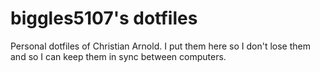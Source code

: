 biggles5107's dotfiles
======================

Personal dotfiles of Christian Arnold. I put them here so I don't lose them and so I can keep them in sync between computers.
